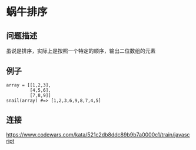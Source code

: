 # 蜗牛排序

## 问题描述
虽说是排序，实际上是按照一个特定的顺序，输出二位数组的元素

## 例子
```
array = [[1,2,3],
         [4,5,6],
         [7,8,9]]
snail(array) #=> [1,2,3,6,9,8,7,4,5]
```

## 连接
https://www.codewars.com/kata/521c2db8ddc89b9b7a0000c1/train/javascript